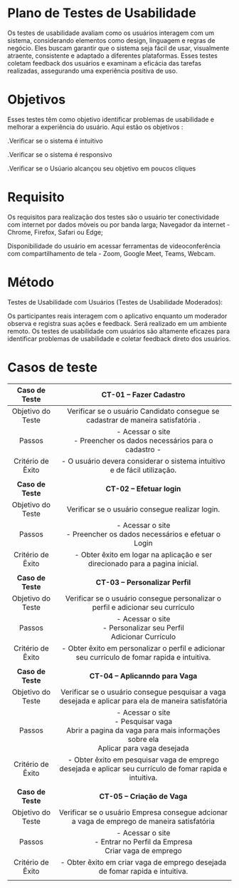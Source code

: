 # Plano de Testes de Usabilidade

Os testes de usabilidade avaliam como os usuários interagem com um sistema, considerando elementos como design, linguagem e regras de negócio. Eles buscam garantir que o sistema seja fácil de usar, visualmente atraente, consistente e adaptado a diferentes plataformas. Esses testes coletam feedback dos usuários e examinam a eficácia das tarefas realizadas, assegurando uma experiência positiva de uso.

# Objetivos

Esses testes têm como objetivo identificar problemas de usabilidade e melhorar a experiência do usuário. Aqui estão os objetivos :

.Verificar se o sistema é intuitivo

.Verificar se o sistema é responsivo

.Verificar se o Usúario alcançou seu objetivo em poucos cliques


# Requisito 

Os requisitos para realização dos testes são o usuário ter conectividade com internet por dados móveis ou por banda larga; Navegador da internet - Chrome, Firefox, Safari ou Edge; 

Disponibilidade do usuário em acessar ferramentas de videoconferência com compartilhamento de tela - Zoom, Google Meet, Teams, Webcam.

# Método 

Testes de Usabilidade com Usuários (Testes de Usabilidade Moderados):

Os participantes reais interagem com o aplicativo enquanto um moderador observa e registra suas ações e feedback. Será realizado em um ambiente remoto. Os testes de usabilidade com usuários são altamente eficazes para identificar problemas de usabilidade e coletar feedback direto dos usuários.

# Casos de teste


| **Caso de Teste** 	| **CT-01 – Fazer Cadastro** 	|
|:---:	|:---:	|
|	Objetivo do Teste 	| Verificar se o  usuário Candidato consegue se cadastrar de maneira satisfatória . |
| Passos 	| - Acessar o site <br> - Preencher os dados necessários para o cadastro  -<br>  |
|Critério de Êxito | - O usuário devera considerar o sistema intuitivo e de fácil utilização. |
|  	|  	|
| **Caso de Teste** 	| **CT-02 – Efetuar login**	|
| Objetivo do Teste 	| Verificar se o usuário consegue realizar login. |
| Passos 	| - Acessar o site <br> - Preencher os dados necessários e efetuar o Login |
|Critério de Êxito | - Obter êxito em logar na aplicação e ser direcionado para a pagina inicial. |
|  	|  	|
| **Caso de Teste** 	| **CT-03 – Personalizar Perfil**	|
| Objetivo do Teste 	| Verificar se o usuário consegue personalizar o perfil e adicionar seu currículo |
| Passos 	| - Acessar o site <br> - Personalizar seu Perfil <br> Adicionar Currículo  |
|Critério de Êxito | - Obter êxito em personalizar o perfil e adicionar seu currículo de fomar rapida e intuitiva. |
|  	|  	|
| **Caso de Teste** 	| **CT-04 – Aplicanndo para Vaga**	|
| Objetivo do Teste 	| Verificar se o usuário consegue pesquisar a vaga desejada e aplicar para ela de maneira satisfatória |
| Passos 	| - Acessar o site <br> - Pesquisar vaga <br> Abrir a pagina da vaga para mais informações sobre ela <br> Aplicar para vaga desejada |
|Critério de Êxito | - Obter êxito em pesquisar vaga de emprego desejada e aplicar seu currículo de fomar rapida e intuitiva. |
|  	|  	|
| **Caso de Teste** 	| **CT-05 – Criação de Vaga**	|
| Objetivo do Teste 	| Verificar se o usuário Empresa consegue adcionar a vaga de emprego de maneira satisfatória |
| Passos 	| - Acessar o site <br> - Entrar no Perfil da Empresa <br> Criar vaga de emprego <br> |
|Critério de Êxito | - Obter êxito em criar vaga de emprego desejada de fomar rapida e intuitiva. |
|  	|  	|









